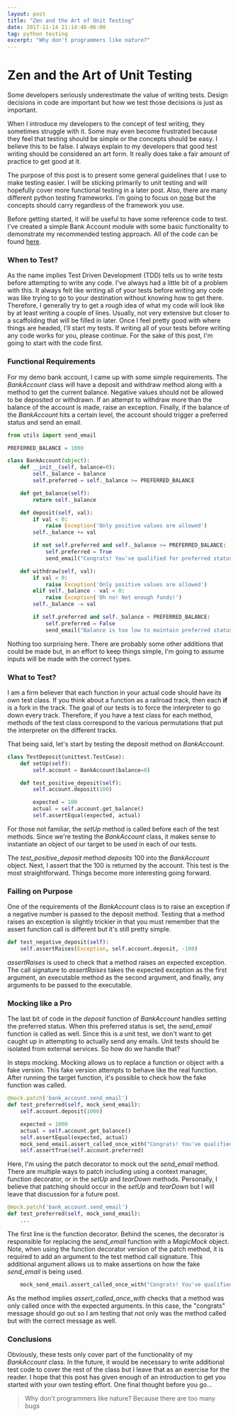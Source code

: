 ```yaml
---
layout: post
title: "Zen and the Art of Unit Testing"
date: 2017-11-14 21:14:46-06:00
tag: python testing
excerpt: "Why don't programmers like nature?"
---
```


# Zen and the Art of Unit Testing

Some developers seriously underestimate the value of writing tests. Design decisions in code are important but how we test those decisions is just as important.

When I introduce my developers to the concept of test writing, they sometimes struggle with it. Some may even become frustrated because they feel that testing should be simple or the concepts should be easy. I believe this to be false. I always explain to my developers that good test writing should be considered an art form. It really does take a fair amount of practice to get good at it.

The purpose of this post is to present some general guidelines that I use to make testing easier. I will be sticking primarily to unit testing and will hopefully cover more functional testing in a later post. Also, there are many different python testing frameworks. I'm going to focus on [nose](http://nose.readthedocs.io/en/latest/) but the concepts should carry regardless of the framework you use.

Before getting started, it will be useful to have some reference code to test. I've created a simple Bank Account module with some basic functionality to demonstrate my recommended testing approach. All of the code can be found [here](https://github.com/kyokley/DemoBankAccount).

### When to Test?
As the name implies Test Driven Development (TDD) tells us to write tests before attempting to write any code. I've always had a little bit of a problem with this. It always felt like writing all of your tests before writing any code was like trying to go to your destination without knowing how to get there. Therefore, I generally try to get a rough idea of what my code will look like by at least writing a couple of lines. Usually, not very extensive but closer to a scaffolding that will be filled in later. Once I feel pretty good with where things are headed, I'll start my tests. If writing all of your tests before writing any code works for you, please continue. For the sake of this post, I'm going to start with the code first.

### Functional Requirements
For my demo bank account, I came up with some simple requirements. The *BankAccount* class will have a deposit and withdraw method along with a method to get the current balance. Negative values should not be allowed to be deposited or withdrawn. If an attempt to withdraw more than the balance of the account is made, raise an exception. Finally, if the balance of the *BankAccount* hits a certain level, the account should trigger a preferred status and send an email.

```python
from utils import send_email

PREFERRED_BALANCE = 1000

class BankAccount(object):
    def __init__(self, balance=0):
        self._balance = balance
        self.preferred = self._balance >= PREFERRED_BALANCE

    def get_balance(self):
        return self._balance

    def deposit(self, val):
        if val < 0:
            raise Exception('Only positive values are allowed')
        self._balance += val

        if not self.preferred and self._balance >= PREFERRED_BALANCE:
            self.preferred = True
            send_email("Congrats! You've qualified for preferred status!")

    def withdraw(self, val):
        if val < 0:
            raise Exception('Only positive values are allowed')
        elif self._balance - val < 0:
            raise Exception('Oh no! Not enough funds!')
        self._balance -= val

        if self.preferred and self._balance < PREFERRED_BALANCE:
            self.preferred = False
            send_email("Balance is too low to maintain preferred status")
```

Nothing too surprising here. There are probably some other additions that could be made but, in an effort to keep things simple, I'm going to assume inputs will be made with the correct types.

### What to Test?
I am a firm believer that each function in your actual code should have its own test class. If you think about a function as a railroad track, then each **if** is a fork in the track. The goal of our tests is to force the interpreter to go down every track. Therefore, if you have a test class for each method, methods of the test class correspond to the various permutations that put the interpreter on the different tracks.

That being said, let's start by testing the deposit method on *BankAccount*.

```python
class TestDeposit(unittest.TestCase):
    def setUp(self):
        self.account = BankAccount(balance=0)

    def test_positive_deposit(self):
        self.account.deposit(100)

        expected = 100
        actual = self.account.get_balance()
        self.assertEqual(expected, actual)
```

For those not familiar, the *setUp* method is called before each of the test methods. Since we're testing the *BankAccount* class, it makes sense to instantiate an object of our target to be used in each of our tests.

The *test_positive_deposit* method *deposits* 100 into the *BankAccount* object. Next, I assert that the 100 is returned by the account. This test is the most straightforward. Things become more interesting going forward.

### Failing on Purpose
One of the requirements of the *BankAccount* class is to raise an exception if a negative number is passed to the deposit method. Testing that a method raises an exception is slightly trickier in that you must remember that the assert function call is different but it's still pretty simple.

```python
def test_negative_deposit(self):
	self.assertRaises(Exception, self.account.deposit, -100)
```

*assertRaises* is used to check that a method raises an expected exception. The call signature to *assertRaises* takes the expected exception as the first argument, an executable method as the second argument, and finally, any arguments to be passed to the executable.

### Mocking like a Pro
The last bit of code in the *deposit* function of *BankAccount* handles setting the preferred status. When this preferred status is set, the *send_email* function is called as well. Since this is a unit test, we don't want to get caught up in attempting to actually send any emails. Unit tests should be isolated from external services. So how do we handle that?

In steps mocking. Mocking allows us to replace a function or object with a fake version. This fake version attempts to behave like the real function. After running the target function, it's possible to check how the fake function was called.

```python
@mock.patch('bank_account.send_email')
def test_preferred(self, mock_send_email):
	self.account.deposit(1000)

	expected = 1000
	actual = self.account.get_balance()
	self.assertEqual(expected, actual)
	mock_send_email.assert_called_once_with("Congrats! You've qualified for preferred status!")
	self.assertTrue(self.account.preferred)
```

Here, I'm using the patch decorator to mock out the *send_email* method. There are multiple ways to patch including using a context manager, function decorator, or in the *setUp* and *tearDown* methods. Personally, I believe that patching should occur in the *setUp* and *tearDown* but I will leave that discussion for a future post.

```python
@mock.patch('bank_account.send_email')
def test_preferred(self, mock_send_email):
	...
```

The first line is the function decorator. Behind the scenes, the decorator is responsible for replacing the *send_email* function with a *MagicMock* object. Note, when using the function decorator version of the patch method, it is required to add an argument to the test method call signature. This additional argument allows us to make assertions on how the fake *send_email* is being used.

```python
	mock_send_email.assert_called_once_with("Congrats! You've qualified for preferred status!")
```

As the method implies *assert_called_once_with* checks that a method was only called once with the expected arguments. In this case, the "congrats" message should go out so I am testing that not only was the method called but with the correct message as well.

### Conclusions
Obviously, these tests only cover part of the functionality of my *BankAccount* class. In the future, it would be necessary to write additional test code to cover the rest of the class but I leave that as an exercise for the reader. I hope that this post has given enough of an introduction to get you started with your own testing effort. One final thought before you go...

> Why don't programmers like nature? Because there are too many bugs
